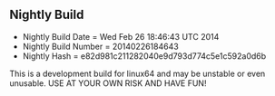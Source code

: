 
Nightly Build
------------------------------

* Nightly Build Date = Wed Feb 26 18:46:43 UTC 2014
* Nightly Build Number = 20140226184643
* Nightly Hash = e82d981c211282040e9d793d774c5e1c592a0d6b

This is a development build for linux64 and may be unstable or even unusable.
USE AT YOUR OWN RISK AND HAVE FUN!

